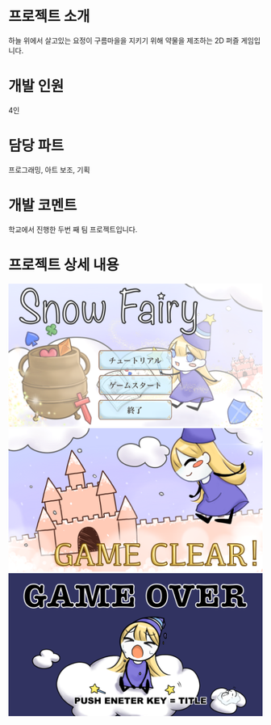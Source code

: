# 프로젝트 소개
하늘 위에서 살고있는 요정이 구름마을을 지키기 위해 약물을 제조하는 2D 퍼즐 게임입니다.

# 개발 인원
4인

# 담당 파트
프로그래밍, 아트 보조, 기획

# 개발 코멘트
학교에서 진행한 두번 째 팀 프로젝트입니다.

# 프로젝트 상세 내용
![9](https://github.com/00moa00/snowfairy/blob/main/Data/Images/title.png)
![9](https://github.com/00moa00/snowfairy/blob/main/Data/Images/game_clear.png)
![9](https://github.com/00moa00/snowfairy/blob/main/Data/Images/game_over.png)
